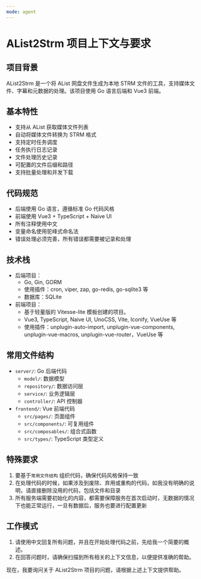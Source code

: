 ```yaml
---
mode: agent
---
```


# AList2Strm 项目上下文与要求

## 项目背景
AList2Strm 是一个将 AList 网盘文件生成为本地 STRM 文件的工具，支持媒体文件、字幕和元数据的处理。该项目使用 Go 语言后端和 Vue3 前端。

## 基本特性
- 支持从 AList 获取媒体文件列表
- 自动将媒体文件转换为 STRM 格式
- 支持定时任务调度
- 任务执行日志记录
- 文件处理历史记录
- 可配置的文件后缀和路径
- 支持批量处理和并发下载

## 代码规范
- 后端使用 Go 语言，遵循标准 Go 代码风格
- 前端使用 Vue3 + TypeScript + Naive UI
- 所有注释使用中文
- 变量命名使用驼峰式命名法
- 错误处理必须完善，所有错误都需要被记录和处理

## 技术栈
- 后端项目：
  - Go, Gin, GORM
  - 使用插件：cron, viper, zap, go-redis, go-sqlite3 等
  - 数据库：SQLite
- 前端项目：
  - 基于轻量版的 Vitesse-lite 模板创建的项目。
  - Vue3, TypeScript, Naive UI, UnoCSS, Vite, Iconify, VueUse 等
  - 使用插件：unplugin-auto-import, unplugin-vue-components, unplugin-vue-macros, unplugin-vue-router，VueUse 等

## 常用文件结构
- `server/`: Go 后端代码
  - `model/`: 数据模型
  - `repository/`: 数据访问层
  - `service/`: 业务逻辑层
  - `controller/`: API 控制器
- `frontend/`: Vue 前端代码
  - `src/pages/`: 页面组件
  - `src/components/`: 可复用组件
  - `src/composables/`: 组合式函数
  - `src/types/`: TypeScript 类型定义

## 特殊要求
1. 要基于`常用文件结构` 组织代码，确保代码风格保持一致
2. 在处理代码的时候，如果涉及到废除、弃用或重构的代码，如我没有明确的说明，请直接删除没用的代码，包括文件和目录
3. 所有服务端需要初始化的内容，都需要保障服务在首次启动时，无数据的情况下也能正常运行，一旦有数据后，服务也要进行配置更新

## 工作模式
1. 请使用中文回复所有问题，并且在开始处理代码之前，先给我一个简要的概述。
2. 在回答问题时，请确保扫描到所有相关的上下文信息，以便提供准确的帮助。

现在，我要询问关于 AList2Strm 项目的问题，请根据上述上下文提供帮助。